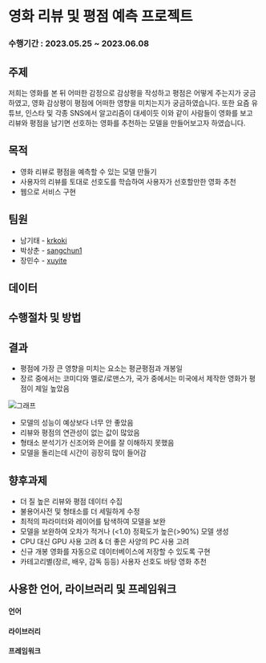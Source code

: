 # 영화 리뷰 및 평점 예측 프로젝트

### 수행기간 : 2023.05.25 ~ 2023.06.08

## 주제
저희는 영화를 본 뒤 어떠한 감정으로 감상평을 작성하고 평점은 어떻게 주는지가 궁금하였고, 영화 감상평이 평점에 어떠한 영향을 미치는지가 궁금하였습니다. 또한 요즘 유튜브, 인스타 및 각종 SNS에서 알고리즘이 대세이듯 이와 같이 사람들이 영화를 보고 리뷰와 평점을 남기면 선호하는 영화를 추천하는 모델을 만들어보고자 하였습니다. 

## 목적 
 - 영화 리뷰로 평점을 예측할 수 있는 모델 만들기
 - 사용자의 리뷰를 토대로 선호도를 학습하여 사용자가 선호할만한 영화 추천
 - 웹으로 서비스 구현

## 팀원
<ul>
  <li>남기태 - <a href="https://github.com/krkoki">krkoki</a></li>
  <li>박상춘 - <a href="https://github.com/sangchun1">sangchun1</a></li>
  <li>장민수 - <a href="https://github.com/xuyite">xuyite</a></li>
</ul>

## 데이터

## 수행절차 및 방법

## 결과
 - 평점에 가장 큰 영향을 미치는 요소는 평균평점과 개봉일
 - 장르 중에서는 코미디와 멜로/로맨스가, 국가 중에서는 미국에서 제작한 영화가 평점이 제일 높았음
<img src="" alt="그래프"/>

 - 모델의 성능이 예상보다 너무 안 좋았음
 - 리뷰와 평점의 연관성이 없는 값이 많았음
 - 형태소 분석기가 신조어와 은어를 잘 이해하지 못했음
 - 모델을 돌리는데 시간이 굉장히 많이 들어감

## 향후과제
 - 더 질 높은 리뷰와 평점 데이터 수집
 - 불용어사전 및 형태소를 더 세밀하게 수정
 - 최적의 파라미터와 레이어를 탐색하여 모델을 보완
 - 모델을 보완하여 오차가 적거나 (<1.0) 정확도가 높은(>90%) 모델 생성
 - CPU 대신 GPU 사용 고려 & 더 좋은 사양의 PC 사용 고려
 - 신규 개봉 영화를 자동으로 데이터베이스에 저장할 수 있도록 구현
 - 카테고리별(장르, 배우, 감독 등등) 사용자 선호도 바탕 영화 추천

## 사용한 언어, 라이브러리 및 프레임워크
#### 언어

#### 라이브러리

#### 프레임워크
